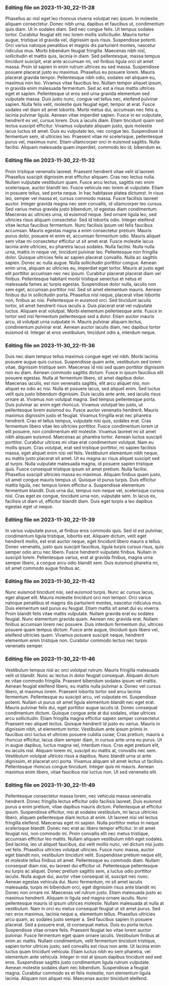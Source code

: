 

### Editing file on 2023-11-30_22-11-28

Phasellus ac nisl eget leo rhoncus viverra volutpat nec ipsum. In molestie aliquam consectetur. Donec nibh urna, dapibus et faucibus ut, condimentum quis diam. Ut in sodales diam. Sed nec congue felis. Ut tempus sodales tortor. Curabitur feugiat elit nec lorem mollis sollicitudin. Mauris tortor augue, tristique id gravida vel, dignissim quis risus. Suspendisse potenti.
Orci varius natoque penatibus et magnis dis parturient montes, nascetur ridiculus mus. Morbi bibendum feugiat fringilla. Maecenas nibh nisl, sollicitudin et mattis quis, lacinia in diam. Sed pellentesque, massa tempus tincidunt suscipit, erat ante accumsan mi, vel finibus ligula orci sit amet massa. Proin id sapien in enim rutrum ultrices eu sed massa. Suspendisse posuere placerat justo eu maximus. Phasellus eu posuere lorem. Mauris placerat gravida tempor. Pellentesque nibh odio, sodales vel aliquam eu, maximus non leo. Vivamus vitae faucibus leo. Nullam tempor aliquet ipsum, in gravida enim malesuada fermentum. Sed ac est a risus mattis ultrices eget et sapien. Pellentesque ut eros sed urna gravida elementum sed vulputate massa. Duis justo nunc, congue vel tellus nec, eleifend pulvinar sapien. Nulla felis velit, molestie quis feugiat eget, tempor at erat. Fusce sodales vel diam sit amet lobortis.
Morbi metus dui, accumsan nec felis a, lacinia pulvinar ligula. Aenean vitae imperdiet sapien. Fusce in ex vulputate, hendrerit ex vel, cursus lorem. Duis a iaculis diam. Etiam tincidunt quam sed lectus suscipit efficitur. Vivamus vulputate aliquam justo, quis molestie lacus luctus sit amet. Duis eu vulputate leo, nec congue leo. Suspendisse id fermentum sem, id ultricies leo. Praesent vitae mi scelerisque, pellentesque purus vel, maximus nunc. Etiam ullamcorper orci in euismod sagittis. Nulla facilisi. Aliquam malesuada quam imperdiet, commodo leo id, bibendum ex.




### Editing file on 2023-11-30_22-11-32

Proin tristique venenatis laoreet. Praesent hendrerit vitae velit id laoreet. Phasellus suscipit dignissim erat efficitur aliquam. Cras nec lectus nulla. Nullam vulputate vestibulum quam. Fusce arcu lectus, sagittis nec enim scelerisque, auctor blandit leo. Fusce vehicula nec lorem at vulputate. Etiam in posuere tellus, sed porta neque.
In hac habitasse platea dictumst. In risus leo, semper vel massa et, cursus commodo massa. Fusce facilisis laoreet auctor. Integer gravida magna nec sem convallis, id ullamcorper leo cursus. Sed varius metus gravida justo bibendum, id egestas diam condimentum. Maecenas ac ultricies urna, id euismod neque. Sed ornare ligula leo, sed ultricies risus aliquam consectetur. Sed id lobortis odio. Integer eleifend vitae lectus faucibus fermentum. Nunc facilisis ipsum vel felis faucibus accumsan. Mauris egestas magna a enim consectetur pretium. Mauris purus dolor, posuere et enim et, accumsan fermentum odio. Mauris aliquet sem vitae mi consectetur efficitur ut sit amet erat. Fusce molestie lacus lacinia ante ultricies, eu pharetra lacus sodales. Nulla facilisi.
Nulla nulla urna, mattis in neque vel, tincidunt pulvinar leo. Pellentesque non fringilla dolor. Quisque ultricies felis ac sapien placerat convallis. Nulla ac sagittis sapien. Donec ac nulla augue. Nulla sollicitudin porttitor congue. Aenean enim urna, aliquam ac ultricies eu, imperdiet eget tortor. Mauris at justo eget elit porttitor accumsan nec nec ipsum. Curabitur placerat placerat diam vel finibus.
Pellentesque habitant morbi tristique senectus et netus et malesuada fames ac turpis egestas. Suspendisse dolor nulla, iaculis non sem eget, accumsan porttitor nisl. Sed sit amet elementum mauris. Aenean finibus dui in sollicitudin porta. Phasellus nisl neque, placerat vitae lobortis non, finibus ac nisi. Pellentesque in euismod orci. Sed tincidunt iaculis tortor, sit amet hendrerit risus iaculis a. Duis placerat erat vel vulputate luctus. Aliquam erat volutpat. Morbi elementum pellentesque ante. Fusce in tortor sed nisl fermentum pellentesque sed a dolor. Etiam auctor mauris arcu, id volutpat urna vulputate in. Mauris pulvinar aliquam lectus, condimentum pulvinar erat. Aenean auctor iaculis diam, nec dapibus tortor euismod id. Integer at eros vestibulum, tincidunt odio a, interdum neque.




### Editing file on 2023-11-30_22-11-36

Duis nec diam tempus tellus maximus congue eget vel nibh. Morbi lacinia posuere augue quis cursus. Suspendisse quam ante, vestibulum sed lorem vitae, dignissim tristique sem. Maecenas id nisi sed quam porttitor dignissim non eu diam. Aenean commodo sagittis dictum. Fusce in ipsum faucibus elit posuere egestas. Nulla at fermentum libero, sit amet dapibus dolor. Maecenas iaculis, est non venenatis sagittis, elit arcu aliquet nisi, non aliquet ex odio ac nisi.
Nulla et posuere lacus, sed aliquet enim. Sed luctus velit quis justo bibendum dignissim. Duis iaculis ante ante, sed iaculis risus ornare at. Vivamus non volutpat magna. Sed tempus pellentesque porta. Duis pulvinar ac enim eget rhoncus. Vivamus volutpat leo justo, ut pellentesque lorem euismod eu. Fusce auctor venenatis hendrerit. Mauris maximus dignissim justo et feugiat. Vivamus fringilla erat nec pharetra hendrerit.
Cras et tellus tempus, vulputate nisi quis, sodales erat. Cras fermentum libero vitae leo ultricies porttitor. Fusce condimentum lorem ut elit posuere, non condimentum elit molestie. Vivamus laoreet mi sit amet nibh aliquam euismod. Maecenas ac pharetra tortor. Aenean luctus suscipit porttitor. Curabitur ultrices mi vitae erat condimentum volutpat.
Nam eu mollis ipsum. Cras volutpat, erat sed tristique porttitor, mi sapien facilisis massa, eget aliquet enim nisi vel felis. Vestibulum elementum nibh neque, eu mattis justo placerat sit amet. Ut eu magna ac risus aliquet suscipit sed at turpis. Nulla vulputate malesuada magna, id posuere sapien tristique quis. Fusce consequat tristique ipsum sit amet pretium. Nulla facilisi. Phasellus suscipit ultricies massa eu maximus. Aliquam finibus quam justo, sit amet congue mauris tempus ut. Quisque id purus turpis. Duis efficitur mattis ligula, nec tempus lorem efficitur a. Suspendisse elementum fermentum blandit. Duis urna dui, tempus non neque vel, scelerisque cursus nisl. Cras eget ex congue, tincidunt urna non, vulputate sem. In lacus ex, facilisis ut diam ut, efficitur blandit diam. Duis eget turpis a leo dapibus egestas eget ut neque.




### Editing file on 2023-11-30_22-11-39

In varius vulputate purus, at finibus eros commodo quis. Sed id est pulvinar, condimentum ligula tristique, lobortis est. Aliquam dictum, velit eget hendrerit mollis, est erat auctor neque, eget tincidunt libero mauris a tellus. Donec venenatis, justo quis suscipit faucibus, ligula turpis cursus risus, quis semper odio arcu nec libero. Fusce hendrerit vulputate finibus. Nullam in suscipit lorem. Pellentesque varius, erat at gravida finibus, magna urna semper libero, a congue arcu odio blandit sem. Duis euismod pharetra mi, sit amet commodo augue finibus ac.




### Editing file on 2023-11-30_22-11-42

Nunc euismod tincidunt nisi, sed euismod turpis. Nunc ac cursus lacus, eget aliquet elit. Mauris molestie tincidunt orci non tempor. Orci varius natoque penatibus et magnis dis parturient montes, nascetur ridiculus mus. Duis elementum sed purus eu feugiat. Etiam mattis sit amet dui eu viverra. Proin blandit felis vitae mattis vulputate.
Nullam gravida erat eu sodales feugiat. Nunc elementum gravida quam. Aenean nec gravida erat. Nullam finibus accumsan lorem nec posuere. Duis interdum fermentum dui, ultrices posuere quam tempus dictum. Fusce ante augue, tincidunt quis libero vel, eleifend ultricies quam. Vivamus posuere suscipit neque, hendrerit elementum enim tristique non. Curabitur commodo lectus nec turpis venenatis semper.




### Editing file on 2023-11-30_22-11-46

Vestibulum tempus nisl ac orci volutpat rutrum. Mauris fringilla malesuada velit ut blandit. Nunc ac lectus in dolor feugiat consequat. Aliquam dictum ex vitae commodo fringilla. Praesent bibendum sodales ipsum vel mattis. Aenean feugiat eleifend libero, eu mattis nulla pulvinar a. Donec vel cursus libero, at maximus lorem. Praesent lobortis tortor sed arcu lacinia fermentum. Pellentesque eu suscipit arcu, vel vulputate mi. Suspendisse potenti. Nullam ut purus sit amet ligula elementum blandit nec eget erat.
Mauris pulvinar felis dui, eget porttitor augue iaculis id. Donec consequat condimentum dictum. Quisque congue ante at dui sodales, vitae ultrices arcu sollicitudin. Etiam fringilla magna efficitur sapien semper consectetur. Praesent nec aliquet lectus. Quisque hendrerit id justo eu varius. Mauris in dignissim nibh, ut elementum tortor. Vestibulum ante ipsum primis in faucibus orci luctus et ultrices posuere cubilia curae; Cras pretium, mauris a rhoncus efficitur, lacus diam semper diam, in cursus ante urna eu purus. Ut in augue dapibus, luctus magna vel, interdum risus. Cras eget pretium elit, eu iaculis nisl.
Aliquam lorem mi, suscipit eu mattis at, convallis nec sem. Vestibulum volutpat ultrices risus a dapibus. Nunc blandit urna ut ante dignissim, et placerat orci porta. Vivamus aliquam sit amet lectus ut facilisis. Pellentesque rhoncus congue tincidunt. Integer quis mi mauris. Aenean maximus enim libero, vitae faucibus nisi luctus non. Ut sed venenatis elit.




### Editing file on 2023-11-30_22-11-49

Pellentesque consectetur massa lorem, nec vehicula massa venenatis hendrerit. Donec fringilla lectus efficitur odio facilisis laoreet. Duis euismod purus a enim pretium, vitae dapibus mauris dictum. Pellentesque at efficitur ipsum. Suspendisse efficitur, nisi at sodales vestibulum, mi lacus ultricies libero, aliquam pellentesque diam lectus at enim. Ut laoreet nisi vel lectus fringilla eleifend. Maecenas eget mi sapien.
Nulla porttitor metus in neque scelerisque blandit. Donec nec erat ac libero tempor efficitur. In sit amet feugiat nisi, non commodo mi. Proin convallis elit nec metus tristique, accumsan efficitur leo mattis. Nullam aliquam vestibulum nibh eget sodales. Sed lacinia, leo ut aliquet faucibus, dui velit mollis nunc, vel dictum nisi justo vel felis. Phasellus ultricies volutpat ultricies. Fusce nunc massa, auctor eget blandit non, vestibulum tincidunt velit. Suspendisse pretium neque elit, et molestie tellus finibus sit amet. Pellentesque eu commodo diam. Nullam consequat diam nisi, eu laoreet dui efficitur ut. Pellentesque pellentesque eu turpis ac aliquet. Donec pretium sagittis sem, a luctus odio porttitor iaculis. Nulla augue dui, auctor vitae consequat id, suscipit nec nunc. Aenean egestas vehicula dui.
Nunc fermentum, mi sit amet iaculis malesuada, turpis mi bibendum orci, eget dignissim risus ante blandit mi. Donec non ornare mi. Maecenas vel rutrum justo. Etiam malesuada justo ac maximus hendrerit. Aliquam in ligula sed magna ornare iaculis. Nunc pellentesque mauris id ipsum ultrices molestie. Nullam malesuada at nulla at vestibulum. Nam in orci eu metus consequat feugiat ut sit amet purus. Sed nec eros maximus, lacinia neque a, elementum tellus. Phasellus ultricies arcu quam, ac sodales justo semper a. Sed faucibus sapien in posuere placerat. Sed a posuere erat, id consequat metus. Duis eu porta lectus. Suspendisse vitae ornare felis. Praesent feugiat leo vitae lorem auctor pulvinar. Fusce fermentum eget quam ornare iaculis.
Vestibulum finibus at enim ac mattis. Nullam condimentum, velit fermentum tincidunt tristique, sapien tortor ultrices justo, sed convallis est risus non ante. Ut lacinia enim luctus quam tincidunt vehicula. Etiam luctus nibh eu sem pharetra, vel elementum ante vehicula. Integer in nisl at ipsum dapibus tincidunt sed sed eros. Suspendisse sagittis justo condimentum ligula rutrum vulputate. Aenean molestie sodales diam nec bibendum. Suspendisse a feugiat magna. Curabitur commodo ex et felis molestie, non elementum ligula lacinia. Aliquam non aliquet nisi. Maecenas auctor tincidunt eleifend.


